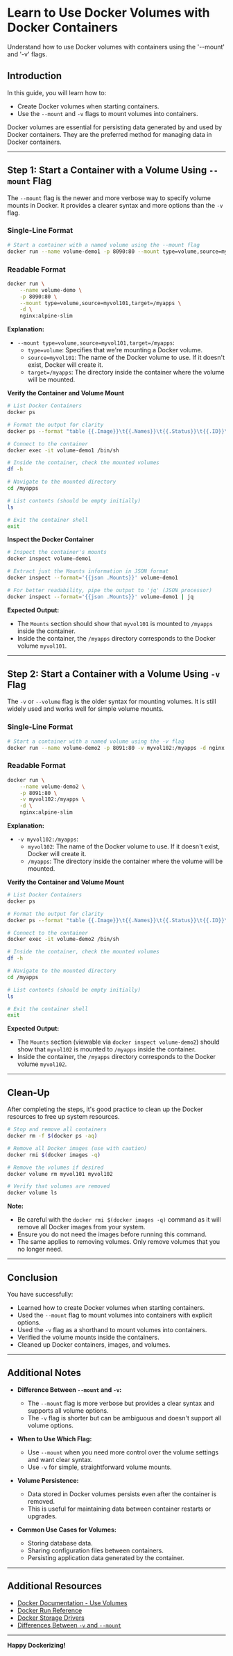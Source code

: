   # Learn to Use Docker Volumes with Docker Containers

  Understand how to use Docker volumes with containers using the '--mount' and '-v' flags.


  ## Introduction

  In this guide, you will learn how to:

  - Create Docker volumes when starting containers.
  - Use the `--mount` and `-v` flags to mount volumes into containers.

  Docker volumes are essential for persisting data generated by and used by Docker containers. They are the preferred method for managing data in Docker containers.

  ---

  ## Step 1: Start a Container with a Volume Using `--mount` Flag

  The `--mount` flag is the newer and more verbose way to specify volume mounts in Docker. It provides a clearer syntax and more options than the `-v` flag.

  ### Single-Line Format

  ```bash
  # Start a container with a named volume using the --mount flag
  docker run --name volume-demo1 -p 8090:80 --mount type=volume,source=myvol101,target=/myapps -d nginx:alpine-slim
  ```

  ### Readable Format

  ```bash
  docker run \
      --name volume-demo \
      -p 8090:80 \
      --mount type=volume,source=myvol101,target=/myapps \
      -d \
      nginx:alpine-slim
  ```

  **Explanation:**

  - `--mount type=volume,source=myvol101,target=/myapps`:
    - `type=volume`: Specifies that we're mounting a Docker volume.
    - `source=myvol101`: The name of the Docker volume to use. If it doesn't exist, Docker will create it.
    - `target=/myapps`: The directory inside the container where the volume will be mounted.

  **Verify the Container and Volume Mount**

  ```bash
  # List Docker Containers
  docker ps

  # Format the output for clarity
  docker ps --format "table {{.Image}}\t{{.Names}}\t{{.Status}}\t{{.ID}}\t{{.Ports}}"

  # Connect to the container
  docker exec -it volume-demo1 /bin/sh

  # Inside the container, check the mounted volumes
  df -h

  # Navigate to the mounted directory
  cd /myapps

  # List contents (should be empty initially)
  ls

  # Exit the container shell
  exit
  ```

  **Inspect the Docker Container**

  ```bash
  # Inspect the container's mounts
  docker inspect volume-demo1

  # Extract just the Mounts information in JSON format
  docker inspect --format='{{json .Mounts}}' volume-demo1

  # For better readability, pipe the output to 'jq' (JSON processor)
  docker inspect --format='{{json .Mounts}}' volume-demo1 | jq
  ```

  **Expected Output:**

  - The `Mounts` section should show that `myvol101` is mounted to `/myapps` inside the container.
  - Inside the container, the `/myapps` directory corresponds to the Docker volume `myvol101`.

  ---

  ## Step 2: Start a Container with a Volume Using `-v` Flag

  The `-v` or `--volume` flag is the older syntax for mounting volumes. It is still widely used and works well for simple volume mounts.

  ### Single-Line Format

  ```bash
  # Start a container with a named volume using the -v flag
  docker run --name volume-demo2 -p 8091:80 -v myvol102:/myapps -d nginx:alpine-slim
  ```

  ### Readable Format

  ```bash
  docker run \
      --name volume-demo2 \
      -p 8091:80 \
      -v myvol102:/myapps \
      -d \
      nginx:alpine-slim
  ```

  **Explanation:**

  - `-v myvol102:/myapps`:
    - `myvol102`: The name of the Docker volume to use. If it doesn't exist, Docker will create it.
    - `/myapps`: The directory inside the container where the volume will be mounted.

  **Verify the Container and Volume Mount**

  ```bash
  # List Docker Containers
  docker ps

  # Format the output for clarity
  docker ps --format "table {{.Image}}\t{{.Names}}\t{{.Status}}\t{{.ID}}\t{{.Ports}}"

  # Connect to the container
  docker exec -it volume-demo2 /bin/sh

  # Inside the container, check the mounted volumes
  df -h

  # Navigate to the mounted directory
  cd /myapps

  # List contents (should be empty initially)
  ls

  # Exit the container shell
  exit
  ```

  **Expected Output:**

  - The `Mounts` section (viewable via `docker inspect volume-demo2`) should show that `myvol102` is mounted to `/myapps` inside the container.
  - Inside the container, the `/myapps` directory corresponds to the Docker volume `myvol102`.

  ---

  ## Clean-Up

  After completing the steps, it's good practice to clean up the Docker resources to free up system resources.

  ```bash
  # Stop and remove all containers
  docker rm -f $(docker ps -aq)

  # Remove all Docker images (use with caution)
  docker rmi $(docker images -q)

  # Remove the volumes if desired
  docker volume rm myvol101 myvol102

  # Verify that volumes are removed
  docker volume ls
  ```

  **Note:**

  - Be careful with the `docker rmi $(docker images -q)` command as it will remove all Docker images from your system.
  - Ensure you do not need the images before running this command.
  - The same applies to removing volumes. Only remove volumes that you no longer need.

  ---

  ## Conclusion

  You have successfully:

  - Learned how to create Docker volumes when starting containers.
  - Used the `--mount` flag to mount volumes into containers with explicit options.
  - Used the `-v` flag as a shorthand to mount volumes into containers.
  - Verified the volume mounts inside the containers.
  - Cleaned up Docker containers, images, and volumes.

  ---

  ## Additional Notes

  - **Difference Between `--mount` and `-v`:**

    - The `--mount` flag is more verbose but provides a clear syntax and supports all volume options.
    - The `-v` flag is shorter but can be ambiguous and doesn't support all volume options.

  - **When to Use Which Flag:**

    - Use `--mount` when you need more control over the volume settings and want clear syntax.
    - Use `-v` for simple, straightforward volume mounts.

  - **Volume Persistence:**

    - Data stored in Docker volumes persists even after the container is removed.
    - This is useful for maintaining data between container restarts or upgrades.

  - **Common Use Cases for Volumes:**

    - Storing database data.
    - Sharing configuration files between containers.
    - Persisting application data generated by the container.

  ---

  ## Additional Resources

  - [Docker Documentation - Use Volumes](https://docs.docker.com/storage/volumes/)
  - [Docker Run Reference](https://docs.docker.com/engine/reference/run/)
  - [Docker Storage Drivers](https://docs.docker.com/storage/)
  - [Differences Between `-v` and `--mount`](https://docs.docker.com/storage/#choose-the--v-or---mount-flag)

  ---

  **Happy Dockerizing!**

